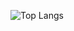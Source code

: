![Top Langs](https://github-readme-stats.vercel.app/api/top-langs/?username=barikeloo&hide=TeX&layout=compact)
